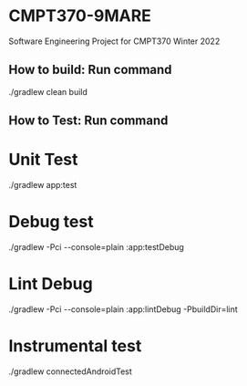 # CMPT370-9MARE

Software Engineering Project for CMPT370 Winter 2022


## How to build: Run command
./gradlew clean build
## How to Test: Run command

# Unit Test
./gradlew app:test
# Debug test
./gradlew -Pci --console=plain :app:testDebug

# Lint Debug
./gradlew -Pci --console=plain :app:lintDebug -PbuildDir=lint
# Instrumental test
./gradlew connectedAndroidTest


